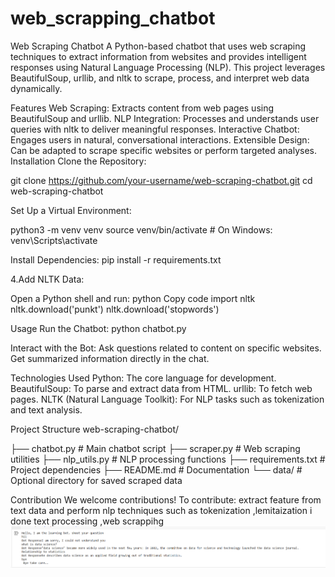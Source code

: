 # web_scrapping_chatbot
Web Scraping Chatbot
A Python-based chatbot that uses web scraping techniques to extract information from websites and provides intelligent responses using Natural Language Processing (NLP). This project leverages BeautifulSoup, urllib, and nltk to scrape, process, and interpret web data dynamically.

Features
Web Scraping: Extracts content from web pages using BeautifulSoup and urllib.
NLP Integration: Processes and understands user queries with nltk to deliver meaningful responses.
Interactive Chatbot: Engages users in natural, conversational interactions.
Extensible Design: Can be adapted to scrape specific websites or perform targeted analyses.
Installation
Clone the Repository:

git clone https://github.com/your-username/web-scraping-chatbot.git cd web-scraping-chatbot

Set Up a Virtual Environment:

python3 -m venv venv source venv/bin/activate # On Windows: venv\Scripts\activate

Install Dependencies:
pip install -r requirements.txt

4.Add NLTK Data:

Open a Python shell and run: python Copy code import nltk nltk.download('punkt') nltk.download('stopwords')

Usage
Run the Chatbot: python chatbot.py

Interact with the Bot: Ask questions related to content on specific websites. Get summarized information directly in the chat.

Technologies Used
Python: The core language for development. BeautifulSoup: To parse and extract data from HTML. urllib: To fetch web pages. NLTK (Natural Language Toolkit): For NLP tasks such as tokenization and text analysis.

Project Structure
web-scraping-chatbot/

├── chatbot.py # Main chatbot script
├── scraper.py # Web scraping utilities
├── nlp_utils.py # NLP processing functions
├── requirements.txt # Project dependencies
├── README.md # Documentation
└── data/ # Optional directory for saved scraped data

Contribution
We welcome contributions! To contribute:
extract feature from text data and perform nlp techniques such as tokenization ,lemitaization 
i done text processing ,web scrappihg
![image alt](https://github.com/Manshrishevde/web_scrapping_chatbot/blob/449162d1af9e9b3bebef3b4f6ecd9f9c24112a08/Screenshot%20(197).png)

